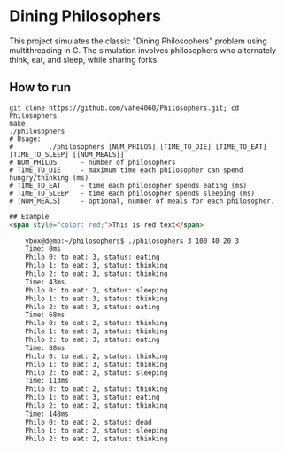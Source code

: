 # Dining Philosophers

This project simulates the classic "Dining Philosophers" problem using multithreading in C. The simulation involves philosophers who alternately think, eat, and sleep, while sharing forks.


## How to run
	git clone https://github.com/vahe4060/Philosophers.git; cd Philosophers
    make
    ./philosophers 
    # Usage:
    #         ./philosophers [NUM_PHILOS] [TIME_TO_DIE] [TIME_TO_EAT][TIME_TO_SLEEP] [[NUM_MEALS]]
    # NUM_PHILOS      - number of philosophers
    # TIME_TO_DIE     - maximum time each philosopher can spend hungry/thinking (ms)
    # TIME_TO_EAT     - time each philosopher spends eating (ms)
    # TIME_TO_SLEEP   - time each philosopher spends sleeping (ms)
    # [NUM_MEALS]     - optional, number of meals for each philosopher.

```html
## Example
<span style="color: red;">This is red text</span>

    vbox@demo:~/philosophers$ ./philosophers 3 100 40 20 3
    Time: 0ms
    Philo 0: to eat: 3, status: eating   
    Philo 1: to eat: 3, status: thinking 
    Philo 2: to eat: 3, status: thinking 
    Time: 43ms
    Philo 0: to eat: 2, status: sleeping 
    Philo 1: to eat: 3, status: thinking 
    Philo 2: to eat: 3, status: eating   
    Time: 68ms
    Philo 0: to eat: 2, status: thinking 
    Philo 1: to eat: 3, status: thinking 
    Philo 2: to eat: 3, status: eating   
    Time: 88ms
    Philo 0: to eat: 2, status: thinking 
    Philo 1: to eat: 3, status: thinking 
    Philo 2: to eat: 2, status: sleeping 
    Time: 113ms
    Philo 0: to eat: 2, status: thinking 
    Philo 1: to eat: 3, status: eating   
    Philo 2: to eat: 2, status: thinking 
    Time: 148ms
    Philo 0: to eat: 2, status: dead
    Philo 1: to eat: 2, status: sleeping 
    Philo 2: to eat: 2, status: thinking 

```
